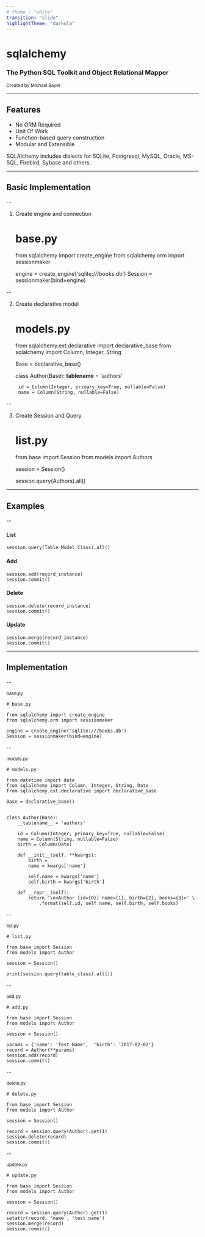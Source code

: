 ```yaml
---
# theme : "white"
transition: "slide"
highlightTheme: "darkula"
---
```


# sqlalchemy
### The Python SQL Toolkit and Object Relational Mapper

<small>Created by Michael Bayer</small>

---

## Features

* No ORM Required
* Unit Of Work
* Function-based query construction
* Modular and Extensible

SQLAlchemy includes dialects for SQLite, Postgresql, MySQL, Oracle, MS-SQL, Firebird, Sybase and others.

---

## Basic Implementation

--

1) Create engine and connection

    # base.py

    from sqlalchemy import create_engine
    from sqlalchemy.orm import sessionmaker

    engine = create_engine('sqlite:///books.db')
    Session = sessionmaker(bind=engine)

--

2) Create declarative model

    # models.py

    from sqlalchemy.ext.declarative import declarative_base
    from sqlalchemy import Column, Integer, String

    Base = declarative_base()


    class Author(Base):
        __tablename__ = 'authors'

        id = Column(Integer, primary_key=True, nullable=False)
        name = Column(String, nullable=False)

--

3) Create Session and Query

    # list.py

    from base import Session
    from models import Authors

    session = Session()

    session.query(Authors).all()

---

## Examples

--

#### List
    session.query(Table_Model_Class).all()

#### Add
    session.add(record_instance)
    session.commit()

#### Delete
    session.delete(record_instance)
    session.commit()

#### Update
    session.merge(record_instance)
    session.commit()

---

## Implementation

--

<small>base.py</small>

    # base.py

    from sqlalchemy import create_engine
    from sqlalchemy.orm import sessionmaker

    engine = create_engine('sqlite:///books.db')
    Session = sessionmaker(bind=engine)

--

<small>models.py</small>

    # models.py

    from datetime import date
    from sqlalchemy import Column, Integer, String, Date
    from sqlalchemy.ext.declarative import declarative_base

    Base = declarative_base()


    class Author(Base):
        __tablename__ = 'authors'

        id = Column(Integer, primary_key=True, nullable=False)
        name = Column(String, nullable=False)
        birth = Column(Date)

        def __init__(self, **kwargs):
            birth = 
            name = kwargs['name']

            self.name = kwargs['name']
            self.birth = kwargs['birth']

        def __repr__(self):
            return '\n<Author [id={0}] name={1}, birth={2}, books={3}>' \
                .format(self.id, self.name, self.birth, self.books)

--

<small>list.py</small>

    # list.py

    from base import Session
    from models import Author

    session = Session()

    print(session.query(table_class).all())

--

<small>add.py</small>

    # add.py

    from base import Session
    from models import Author

    session = Session()

    params = {'name': 'Test Name',  'birth': '2017-02-02'}
    record = Author(**params)
    session.add(record)
    session.commit()

--

<small>delete.py</small>

    # delete.py

    from base import Session
    from models import Author

    session = Session()

    record = session.query(Author).get(1)
    session.delete(record)
    session.commit()

--

<small>update.py</small>

    # update.py

    from base import Session
    from models import Author

    session = Session()

    record = session.query(Author).get(1)
    setattr(record, 'name', 'test name')
    session.merge(record)
    session.commit()
    
